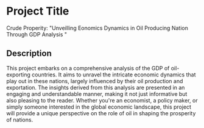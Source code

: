 # Project Title
Crude Properity: "Unveilling Eonomics Dynamics in Oil Producing Nation Through GDP Analysis "
## Description
This project embarks on a comprehensive analysis of the GDP of oil-exporting countries. It aims to unravel the intricate economic dynamics that play out in these nations, largely influenced by their oil production and exportation. The insights derived from this analysis are presented in an engaging and understandable manner, making it not just informative but also pleasing to the reader. Whether you're an economist, a policy maker, or simply someone interested in the global economic landscape, this project will provide a unique perspective on the role of oil in shaping the prosperity of nations.
